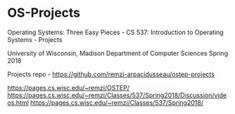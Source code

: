 # OS-Projects
Operating Systems: Three Easy Pieces - CS 537: Introduction to Operating Systems - Projects

University of Wisconsin, Madison
Department of Computer Sciences
Spring 2018

Projects repo - https://github.com/remzi-arpacidusseau/ostep-projects

https://pages.cs.wisc.edu/~remzi/OSTEP/
https://pages.cs.wisc.edu/~remzi/Classes/537/Spring2018/Discussion/videos.html
https://pages.cs.wisc.edu/~remzi/Classes/537/Spring2018/

